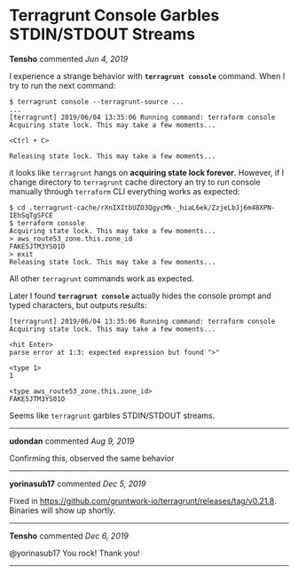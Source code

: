 # Terragrunt Console Garbles STDIN/STDOUT Streams

**Tensho** commented *Jun 4, 2019*

I experience a strange behavior with **`terragrunt console`** command. When I try to run the next command:

    $ terragrunt console --terragrunt-source ...
    ...
    [terragrunt] 2019/06/04 13:35:06 Running command: terraform console
    Acquiring state lock. This may take a few moments...

    <Ctrl + C>

    Releasing state lock. This may take a few moments...

it looks like `terragrunt` hangs on **acquiring state lock forever**. However, if I change directory to `terragrunt` cache directory an try to run console manually through `terraform` CLI everything works as expected:

```
$ cd .terragrunt-cache/rXnIXItbUZO3QgycMk-_hiaL6ek/ZzjeLbJj6m48XPN-IEhSqTgSFCE
$ terraform console
Acquiring state lock. This may take a few moments...
> aws_route53_zone.this.zone_id
FAKE5JTM3YS01O
> exit
Releasing state lock. This may take a few moments...
```
All other `terragrunt` commands work as expected.
 
Later I found **`terragrunt console`** actually hides the console prompt and typed characters, but outputs results:
```
[terragrunt] 2019/06/04 13:35:06 Running command: terraform console
Acquiring state lock. This may take a few moments...

<hit Enter>
parse error at 1:3: expected expression but found ">"

<type 1>
1

<type aws_route53_zone.this.zone_id>
FAKE5JTM3YS01O
```
Seems like `terragrunt` garbles STDIN/STDOUT streams.
<br />
***


**udondan** commented *Aug 9, 2019*

Confirming this, observed the same behavior 
***

**yorinasub17** commented *Dec 5, 2019*

Fixed in https://github.com/gruntwork-io/terragrunt/releases/tag/v0.21.8. Binaries will show up shortly.
***

**Tensho** commented *Dec 6, 2019*

@yorinasub17 You rock! Thank you!
***

